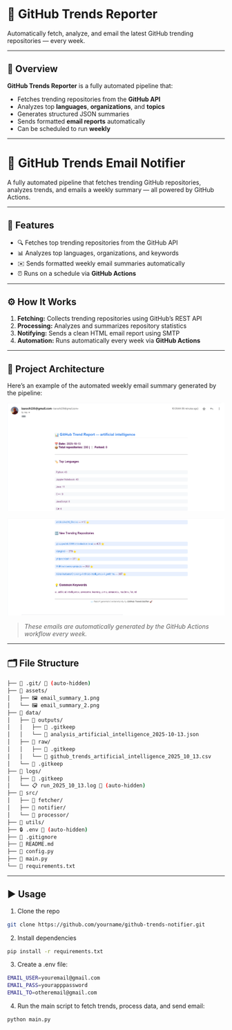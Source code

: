# 🤖 GitHub Trends Reporter

Automatically fetch, analyze, and email the latest GitHub trending repositories — every week.

---

## 🚀 Overview

**GitHub Trends Reporter** is a fully automated pipeline that:
- Fetches trending repositories from the **GitHub API**
- Analyzes top **languages**, **organizations**, and **topics**
- Generates structured JSON summaries
- Sends formatted **email reports** automatically
- Can be scheduled to run **weekly**

---
 
# 🤖 GitHub Trends Email Notifier

A fully automated pipeline that fetches trending GitHub repositories, analyzes trends, and emails a weekly summary — all powered by GitHub Actions.

---

## 🚀 Features
- 🔍 Fetches top trending repositories from the GitHub API  
- 📊 Analyzes top languages, organizations, and keywords  
- ✉️ Sends formatted weekly email summaries automatically  
- ⏰ Runs on a schedule via **GitHub Actions**

---

## ⚙️ How It Works
1. **Fetching:** Collects trending repositories using GitHub’s REST API  
2. **Processing:** Analyzes and summarizes repository statistics  
3. **Notifying:** Sends a clean HTML email report using SMTP  
4. **Automation:** Runs automatically every week via **GitHub Actions**

---

## 🧠 Project Architecture
Here’s an example of the automated weekly email summary generated by the pipeline:

<p align="center">
  <img src="assets/email_summary_1.png" alt="GitHub Trends Email Example 1" width="600">
</p>

<p align="center">
  <img src="assets/email_summary_2.png" alt="GitHub Trends Email Example 2" width="600">
</p>

> _These emails are automatically generated by the GitHub Actions workflow every week._

---

## 🗂️ File Structure
```bash
├── 📁 .git/ 🚫 (auto-hidden)
├── 📁 assets/
│   ├── 🖼️ email_summary_1.png
│   └── 🖼️ email_summary_2.png
├── 📁 data/
│   ├── 📁 outputs/
│   │   ├── 📄 .gitkeep
│   │   └── 📄 analysis_artificial_intelligence_2025-10-13.json
│   ├── 📁 raw/
│   │   ├── 📄 .gitkeep
│   │   └── 📄 github_trends_artificial_intelligence_2025_10_13.csv
│   └── 📄 .gitkeep
├── 📁 logs/
│   ├── 📄 .gitkeep
│   └── 📋 run_2025_10_13.log 🚫 (auto-hidden)
├── 📁 src/
│   ├── 📁 fetcher/
│   ├── 📁 notifier/
│   └── 📁 processor/
├── 📁 utils/
├── 🔒 .env 🚫 (auto-hidden)
├── 🚫 .gitignore
├── 📖 README.md
├── 🐍 config.py
├── 🐍 main.py
└── 📄 requirements.txt
```

---

## ▶️ Usage
1. Clone the repo  
```bash
git clone https://github.com/yourname/github-trends-notifier.git
```
2. Install dependencies
```bash
pip install -r requirements.txt
```
3. Create a .env file:
```bash
EMAIL_USER=youremail@gmail.com
EMAIL_PASS=yourapppassword
EMAIL_TO=otheremail@gmail.com
```
4. Run the main script to fetch trends, process data, and send email:

```bash
python main.py
```


